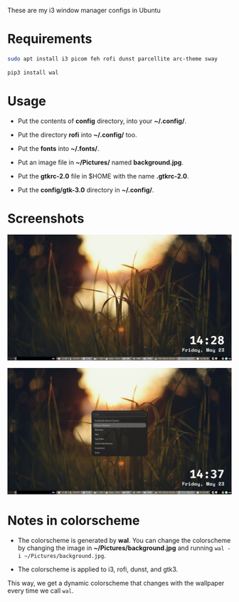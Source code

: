 These are my i3 window manager configs in Ubuntu

# Requirements

```bash
sudo apt install i3 picom feh rofi dunst parcellite arc-theme sway
```

```bash
pip3 install wal
```

# Usage

- Put the contents of **config** directory, into your **~/.config/**.

- Put the directory **rofi** into **~/.config/** too.

- Put the **fonts** into **~/.fonts/**.

- Put an image file in **~/Pictures/** named **background.jpg**.

- Put the **gtkrc-2.0** file in $HOME with the name **.gtkrc-2.0**.

- Put the **config/gtk-3.0** directory in **~/.config/**.

# Screenshots

![Config applied to LinuxMint](screenshots/i3-config-wal-colors.png)

![Config applied to LinuxMint](screenshots/i3-config-rofi.png)

# Notes in colorscheme

- The colorscheme is generated by **wal**. You can change the colorscheme by changing the image in **~/Pictures/background.jpg** and running `wal -i ~/Pictures/background.jpg`.

- The colorscheme is applied to i3, rofi, dunst, and gtk3.

This way, we get a dynamic colorscheme that changes with the wallpaper every time we call `wal`.